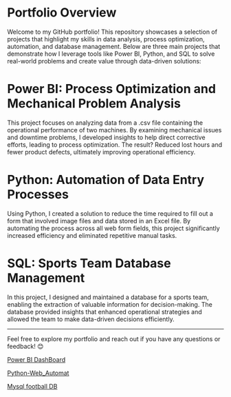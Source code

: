 # Portfolio Overview
Welcome to my GitHub portfolio! This repository showcases a selection of projects that highlight my skills in data analysis, process optimization, automation, and database management. Below are three main projects that demonstrate how I leverage tools like Power BI, Python, and SQL to solve real-world problems and create value through data-driven solutions:
# Power BI: Process Optimization and Mechanical Problem Analysis
This project focuses on analyzing data from a .csv file containing the operational performance of two machines. By examining mechanical issues and downtime problems, I developed insights to help direct corrective efforts, leading to process optimization. The result? Reduced lost hours and fewer product defects, ultimately improving operational efficiency.
# Python: Automation of Data Entry Processes
Using Python, I created a solution to reduce the time required to fill out a form that involved image files and data stored in an Excel file. By automating the process across all web form fields, this project significantly increased efficiency and eliminated repetitive manual tasks.
# SQL: Sports Team Database Management
In this project, I designed and maintained a database for a sports team, enabling the extraction of valuable information for decision-making. The database provided insights that enhanced operational strategies and allowed the team to make data-driven decisions efficiently.
________________________________________
Feel free to explore my portfolio and reach out if you have any questions or feedback! 😊

[Power BI DashBoard](power_bi)

[Python-Web_Automat](python_web_Automat)

[Mysql football DB](Mysql_DB)

